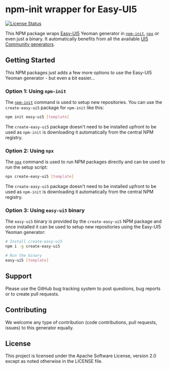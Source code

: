 # npm-init wrapper for Easy-UI5

[![License Status][license-image]][license-url]

This NPM package wraps [Easy-UI5](https://github.com/SAP/generator-easy-ui5) Yeoman generator in [`npm-init`](https://docs.npmjs.com/cli/v8/commands/npm-init), [`npx`](https://docs.npmjs.com/cli/v8/commands/npx) or even just a binary. It automatically benefits from all the available [UI5 Community generators](https://github.com/ui5-community/?q=generator-ui5&type=all&language=&sort=).

## Getting Started

This NPM packages just adds a few more options to use the Easy-UI5 Yeoman generator - but even a bit easier...

### Option 1: Using `npm-init`

The [`npm-init`](https://docs.npmjs.com/cli/v8/commands/npm-init) command is used to setup new repositories. You can use the `create-easy-ui5` package for `npm-init` like this:

```sh
npm init easy-ui5 [template]
```

The `create-easy-ui5` package doesn't need to be installed upfront to be used as `npm-init` is downloading it automatically from the central NPM registry.

### Option 2: Using `npx`

The [`npx`](https://docs.npmjs.com/cli/v8/commands/npx) command is used to run NPM packages directly and can be used to run the setup script:

```sh
npx create-easy-ui5 [template]
```

The `create-easy-ui5` package doesn't need to be installed upfront to be used as `npm-init` is downloading it automatically from the central NPM registry.

### Option 3: Using `easy-ui5` binary

The `easy-ui5` binary is provided by the `create-easy-ui5` NPM package and once installed it can be used to setup new repositories using the Easy-UI5 Yeoman generator:

```sh
# Install create-easy-ui5
npm i -g create-easy-ui5

# Run the binary
easy-ui5 [template]
```

## Support

Please use the GitHub bug tracking system to post questions, bug reports or to create pull requests.

## Contributing

We welcome any type of contribution (code contributions, pull requests, issues) to this generator equally.

## License

This project is licensed under the Apache Software License, version 2.0 except as noted otherwise in the LICENSE file.

[license-image]: https://img.shields.io/github/license/ui5-community/create-easy-ui5.svg
[license-url]: https://github.com/ui5-community/create-easy-ui5/blob/main/LICENSE
